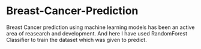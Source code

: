# Breast-Cancer-Prediction

Breast Cancer prediction using machine learning models has been an active area of reasearch and development. And here I have used RandomForest Classifier to train the dataset which was given to predict.
